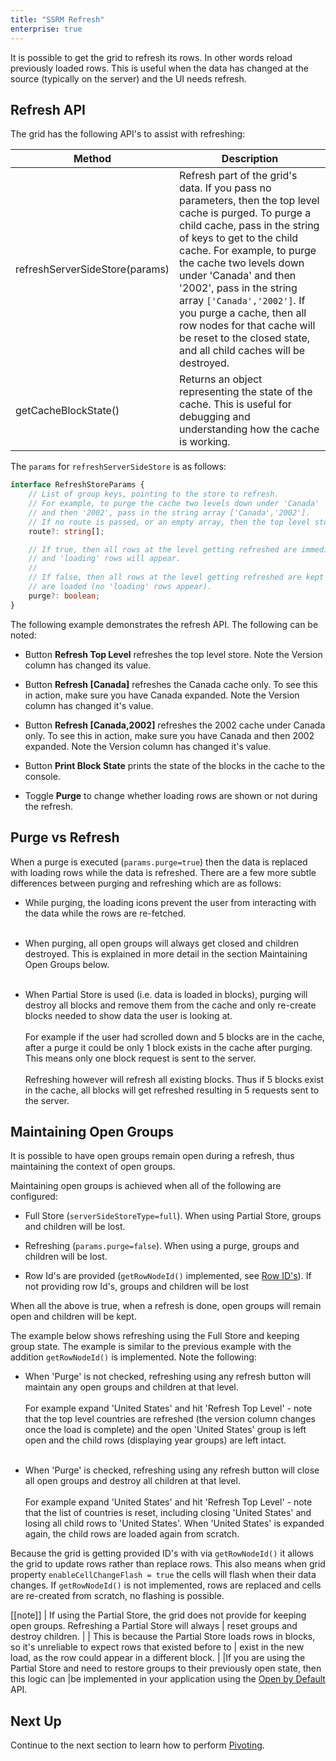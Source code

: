 ```yaml
---
title: "SSRM Refresh"
enterprise: true
---
```


It is possible to get the grid to refresh its rows. In other words reload previously loaded rows.
This is useful when the data has changed at the source (typically on the server) and the UI needs refresh.

## Refresh API

The grid has the following API's to assist with refreshing:

| Method | Description |
| ------ | ----------- |
| refreshServerSideStore(params) | Refresh part of the grid's data. If you pass no parameters, then the top level cache is purged. To purge a child cache, pass in the string of keys to get to the child cache. For example, to purge the cache two levels down under 'Canada' and then '2002', pass in the string array `['Canada','2002']`. If you purge a cache, then all row nodes for that cache will be reset to the closed state, and all child caches will be destroyed. |
| getCacheBlockState() | Returns an object representing the state of the cache. This is useful for debugging and understanding how the cache is working. |

The `params` for `refreshServerSideStore` is as follows:

```ts
interface RefreshStoreParams {
    // List of group keys, pointing to the store to refresh.
    // For example, to purge the cache two levels down under 'Canada'
    // and then '2002', pass in the string array ['Canada','2002'].
    // If no route is passed, or an empty array, then the top level store is refreshed.
    route?: string[];

    // If true, then all rows at the level getting refreshed are immediatly destroyed 
    // and 'loading' rows will appear.
    //
    // If false, then all rows at the level getting refreshed are kept until rows 
    // are loaded (no 'loading' rows appear).
    purge?: boolean;
}
```

The following example demonstrates the refresh API. The following can be noted:

- Button **Refresh Top Level** refreshes the top level store. Note the Version column has changed its value.

- Button **Refresh [Canada]** refreshes the Canada cache only. To see this in action, make sure you have Canada expanded. Note the Version column has changed it's value.

- Button **Refresh [Canada,2002]** refreshes the 2002 cache under Canada only. To see this in action, make sure you have Canada and then 2002 expanded. Note the Version column has changed it's value.

- Button **Print Block State** prints the state of the blocks in the cache to the console.

- Toggle **Purge** to change whether loading rows are shown or not during the refresh.

<grid-example title='Refresh Store' name='refresh-store' type='generated' options='{ "enterprise": true, "exampleHeight":  615, "extras": ["alasql"], "modules": ["serverside", "rowgrouping"] }'></grid-example>

## Purge vs Refresh

When a purge is executed (`params.purge=true`) then the data is replaced with loading rows
while the data is refreshed. There are a few more subtle differences between purging and
refreshing which are as follows:

- While purging, the loading icons prevent the user from interacting with the data while the rows are re-fetched.<br/><br/>

- When purging, all open groups will always get closed and children destroyed. This is explained in more detail
  in the section Maintaining Open Groups below.<br/><br/>

- When Partial Store is used (i.e. data is loaded in blocks), purging will destroy all blocks
  and remove them from the cache and only re-create blocks needed to show data the user is looking at. <br/><br/>
  For example if the user had scrolled down and 5 blocks are in the cache, after a purge it could
  be only 1 block exists in the cache after purging. This means only one block request is sent to the server.<br/><br/>
  Refreshing however will refresh all existing blocks. Thus if 5 blocks exist in the cache, all blocks
  will get refreshed resulting in 5 requests sent to the server.
 

## Maintaining Open Groups

It is possible to have open groups remain open during a refresh, thus maintaining the context
of open groups.

Maintaining open groups is achieved when all of the following are configured:

- Full Store (`serverSideStoreType=full`). When using Partial Store, groups and children will be lost.

- Refreshing (`params.purge=false`). When using a purge, groups and children will be lost.

- Row Id's are provided (`getRowNodeId()` implemented, see [Row ID's](../row-object/#application-assigned-ids)). If not providing row Id's, groups and children will be lost

When all the above is true, when a refresh is done, open groups will remain open and children will be kept.

The example below shows refreshing using the Full Store and keeping group state. The example is similar to the 
previous example with the addition `getRowNodeId()` is implemented. Note the following:

- When 'Purge' is not checked, refreshing using any refresh button will maintain any open groups and children at that level.<br/><br/>
  For example expand 'United States' and hit 'Refresh Top Level' - note that the
  top level countries are refreshed (the version column changes once the load is
  complete) and the open 'United States' group is left open and the child rows
  (displaying year groups) are left intact.<br/><br/>

- When 'Purge' is checked, refreshing using any refresh button will close all open groups and destroy all children at that level.<br/><br/>
  For example expand 'United States' and hit 'Refresh Top Level' - note that the
  list of countries is reset, including closing 'United States' and losing
  all child rows to 'United States'. When 'United States' is expanded again, the
  child rows are loaded again from scratch.

Because the grid is getting provided ID's with via `getRowNodeId()` it allows the grid to update rows rather than
replace rows. This also means when grid property `enableCellChangeFlash = true` the cells will flash when their data 
changes. If `getRowNodeId()` is not implemented, rows are replaced and cells are re-created from scratch, no flashing 
is possible.


<grid-example title='Keep Group State' name='keep-group-state' type='generated' options='{ "enterprise": true, "exampleHeight": 615, "extras": ["alasql"], "modules": ["serverside", "rowgrouping"] }'></grid-example>

[[note]]
| If using the Partial Store, the grid does not provide for keeping open groups. Refreshing a Partial Store will always
| reset groups and destroy children.
|
| This is because the Partial Store loads rows in blocks, so it's unreliable to expect rows that existed before to 
| exist in the new load, as the row could appear in a different block.
|
|If you are using the Partial Store and need to restore groups to their previously open state, then this logic can 
|be implemented in your application using the [Open by Default](../server-side-model-grouping/#open-by-default) API.


## Next Up

Continue to the next section to learn how to perform [Pivoting](../server-side-model-pivoting/).

